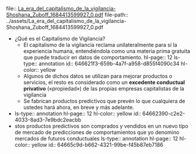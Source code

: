 file:: [La_era_del_capitalismo_de_la_vigilancia-Shoshana_Zuboff_1684413599927_0.pdf](../assets/La_era_del_capitalismo_de_la_vigilancia-Shoshana_Zuboff_1684413599927_0.pdf)
file-path:: ../assets/La_era_del_capitalismo_de_la_vigilancia-Shoshana_Zuboff_1684413599927_0.pdf

- ¿Qué es el Capitalismo de Vigilancia?
	- El capitalismo de la vigilancia reclama unilateralmente para sí la experiencia humana, entendiéndola como una materia prima gratuita que puede traducir en datos de comportamiento.
	  hl-page:: 12
	  ls-type:: annotation
	  id:: 646621f3-659b-4a7f-a958-d855f4090c34
	  hl-color:: yellow
	- Algunos de dichos datos se utilizan para mejorar productos o servicios, el resto es considerado como un **excedente conductual privativo** («propiedad») de las propias empresas capitalistas de la vigilancia
	- Se fabrican productos predictivos que prevén lo que cualquiera de ustedes hará ahora, en breve y más adelante.
- ls-type:: annotation
  hl-page:: 12
  hl-color:: yellow
  id:: 64662390-c2e2-4033-8ad3-7e9bdc2eacbb
- stos productos predictivos son comprados y vendidos en un nuevo tipo de mercado de predicciones de comportamientos que yo denomino mercados de futuros conductuales
  ls-type:: annotation
  hl-page:: 12
  hl-color:: yellow
  id:: 64665c9d-b662-4321-99be-f45b87eb7186